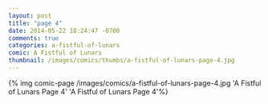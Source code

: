 ```yaml
---
layout: post
title: "page 4"
date: 2014-05-22 18:24:47 -0700
comments: true
categories: a-fistful-of-lunars
comic: A Fistful of Lunars
thumbnail: /images/comics/thumbs/a-fistful-of-lunars-page-4.jpg
---
```


{% img comic-page /images/comics/a-fistful-of-lunars-page-4.jpg 'A Fistful of Lunars Page 4' 'A Fistful of Lunars Page 4'%}